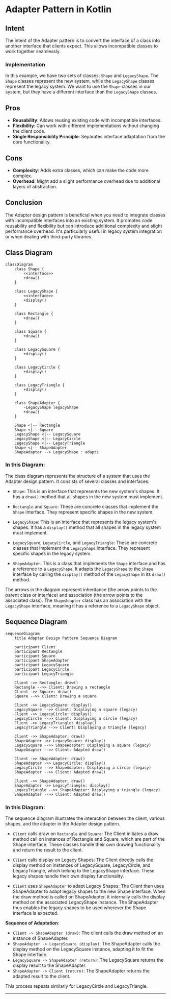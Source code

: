 # Adapter Pattern in Kotlin

## Intent

The intent of the Adapter pattern is to convert the interface of a class into another interface that clients expect. This allows incompatible classes to work together seamlessly.

### Implementation

In this example, we have two sets of classes: `Shape` and `LegacyShape`. The `Shape` classes represent the new system, while the `LegacyShape` classes represent the legacy system. We want to use the `Shape` classes in our system, but they have a different interface than the `LegacyShape` classes.

## Pros
- **Reusability**: Allows reusing existing code with incompatible interfaces.
- **Flexibility**: Can work with different implementations without changing the client code.
- **Single Responsibility Principle**: Separates interface adaptation from the core functionality.

## Cons
- **Complexity**: Adds extra classes, which can make the code more complex.
- **Overhead**: Might add a slight performance overhead due to additional layers of abstraction.

## Conclusion
The Adapter design pattern is beneficial when you need to integrate classes with incompatible interfaces into an existing system. It promotes code reusability and flexibility but can introduce additional complexity and slight performance overhead. It's particularly useful in legacy system integration or when dealing with third-party libraries.

## Class Diagram

```mermaid
classDiagram
    class Shape {
        <<interface>>
        +draw()
    }

    class LegacyShape {
        <<interface>>
        +display()
    }

    class Rectangle {
        +draw()
    }

    class Square {
        +draw()
    }

    class LegacySquare {
        +display()
    }

    class LegacyCircle {
        +display()
    }

    class LegacyTriangle {
        +display()
    }

    class ShapeAdapter {
        -LegacyShape legacyShape
        +draw()
    }

    Shape <|-- Rectangle
    Shape <|-- Square
    LegacyShape <|-- LegacySquare
    LegacyShape <|-- LegacyCircle
    LegacyShape <|-- LegacyTriangle
    Shape <|-- ShapeAdapter
    ShapeAdapter --> LegacyShape : adapts
```

### In this Diagram:

The class diagram represents the structure of a system that uses the Adapter design pattern. It consists of several classes and interfaces:

- `Shape`: This is an interface that represents the new system's shapes. It has a `draw()` method that all shapes in the new system must implement.

- `Rectangle` and `Square`: These are concrete classes that implement the `Shape` interface. They represent specific shapes in the new system.

- `LegacyShape`: This is an interface that represents the legacy system's shapes. It has a `display()` method that all shapes in the legacy system must implement.

- `LegacySquare`, `LegacyCircle`, and `LegacyTriangle`: These are concrete classes that implement the `LegacyShape` interface. They represent specific shapes in the legacy system.

- `ShapeAdapter`: This is a class that implements the `Shape` interface and has a reference to a `LegacyShape`. It adapts the `LegacyShape` to the `Shape` interface by calling the `display()` method of the `LegacyShape` in its `draw()` method.

The arrows in the diagram represent inheritance (the arrow points to the parent class or interface) and association (the arrow points to the associated class). The `ShapeAdapter` class has an association with the `LegacyShape` interface, meaning it has a reference to a `LegacyShape` object.


## Sequence Diagram

```mermaid
sequenceDiagram
    title Adapter Design Pattern Sequence Diagram

    participant Client
    participant Rectangle
    participant Square
    participant ShapeAdapter
    participant LegacySquare
    participant LegacyCircle
    participant LegacyTriangle

    Client ->> Rectangle: draw()
    Rectangle -->> Client: Drawing a rectangle
    Client ->> Square: draw()
    Square -->> Client: Drawing a square

    Client ->> LegacySquare: display()
    LegacySquare -->> Client: Displaying a square (legacy)
    Client ->> LegacyCircle: display()
    LegacyCircle -->> Client: Displaying a circle (legacy)
    Client ->> LegacyTriangle: display()
    LegacyTriangle -->> Client: Displaying a triangle (legacy)

    Client ->> ShapeAdapter: draw()
    ShapeAdapter ->> LegacySquare: display()
    LegacySquare -->> ShapeAdapter: Displaying a square (legacy)
    ShapeAdapter -->> Client: Adapted draw()

    Client ->> ShapeAdapter: draw()
    ShapeAdapter ->> LegacyCircle: display()
    LegacyCircle -->> ShapeAdapter: Displaying a circle (legacy)
    ShapeAdapter -->> Client: Adapted draw()

    Client ->> ShapeAdapter: draw()
    ShapeAdapter ->> LegacyTriangle: display()
    LegacyTriangle -->> ShapeAdapter: Displaying a triangle (legacy)
    ShapeAdapter -->> Client: Adapted draw()
```

### In this Diagram:

The sequence diagram illustrates the interaction between the client, various shapes, and the adapter in the Adapter design pattern.

* `Client` calls draw on `Rectangle` and `Square`: The Client initiates a draw method call on instances of Rectangle and Square, which are part of the Shape interface. These classes handle their own drawing functionality and return the result to the client.

* `Client` calls display on Legacy Shapes: The Client directly calls the display method on instances of LegacySquare, LegacyCircle, and LegacyTriangle, which belong to the LegacyShape interface. These legacy shapes handle their own display functionality.

* `Client` uses `ShapeAdapter` to adapt Legacy Shapes: The Client then uses ShapeAdapter to adapt legacy shapes to the new Shape interface. When the draw method is called on ShapeAdapter, it internally calls the display method on the associated LegacyShape instance. The ShapeAdapter thus enables the legacy shapes to be used wherever the Shape interface is expected.

**Sequence of Adaptation**:

* `Client -> ShapeAdapter (draw)`: The client calls the draw method on an instance of ShapeAdapter.
* `ShapeAdapter -> LegacySquare (display)`: The ShapeAdapter calls the display method on the LegacySquare instance, adapting it to fit the Shape interface.
* `LegacySquare -> ShapeAdapter (return)`: The LegacySquare returns the display result to the ShapeAdapter.
* `ShapeAdapter -> Client (return)`: The ShapeAdapter returns the adapted result to the client.

This process repeats similarly for LegacyCircle and LegacyTriangle.

---

